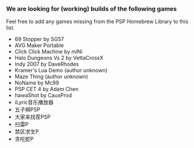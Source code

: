 ### We are looking for (working) builds of the following games

Feel free to add any games missing from the PSP Homebrew Library to this list.

- 69 Stopper by SG57
- AVG Maker Portable
- Click Click Machine by miNi
- Halo Dungeons Vs 2 by VettaCrossX
- Indy 2007 by DaveRhodes
- Kramer's Lua Demo (author unknown)
- Maze Thing (author unknown)
- NoName by Mc99
- PSP CET 4 by Adam Chen
- hawaShot by CauxProd
- iLyric音乐播放器
- 五子棋PSP
- 大家来找茬PSP
- 扫雷P
- 禁区求生P
- 贪吃蛇P
